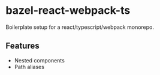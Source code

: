 # bazel-react-webpack-ts

Boilerplate setup for a react/typescript/webpack monorepo.

## Features

* Nested components
* Path aliases